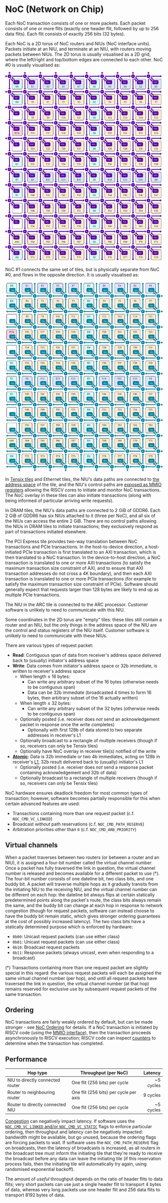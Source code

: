 # NoC (Network on Chip)

Each NoC transaction consists of one or more packets. Each packet consists of one or more flits (exactly one header flit, followed by up to 256 data flits). Each flit consists of exactly 256 bits (32 bytes).

Each NoC is a 2D torus of NoC routers and NIUs (NoC interface units). Packets initiate at an NIU, and terminate at an NIU, with routers moving packets between NIUs. The 2D torus is usually visualised as a 2D grid, where the left/right and top/bottom edges are connected to each other. NoC #0 is usually visualised as:

![](../../Diagrams/Out/NoC_0.svg)

NoC #1 connects the same set of tiles, but is physically separate from NoC #0, and flows in the opposite direction. It is usually visualised as:

![](../../Diagrams/Out/NoC_1.svg)

In [Tensix tiles](../TensixTile/README.md) and Ethernet tiles, the NIU's data paths are connected to [the address space](../TensixTile/BabyRISCV/README.md#memory-map) of the tile, and the NIU's control paths are [exposed as MMIO registers](MemoryMap.md) allowing the RISCV cores to initiate and monitor NoC transactions. The NoC overlay in these tiles can also initiate transactions (along with being informed of particular arriving write requests).

In DRAM tiles, the NIU's data paths are connected to 2 GiB of GDDR6. Each 2 GiB of GDDR6 has six NIUs attached to it (three per NoC), and all six of the NIUs can access the entire 2 GiB. There are no control paths allowing the NIUs in DRAM tiles to initiate transactions; they exclusively respond as part of transactions initiated elsewhere.

The PCI Express tile provides two-way translation between NoC transactions and PCIe transactions. In the host-to-device direction, a host-initiated PCIe transaction is first translated to an AXI transaction, which is then translated to a NoC transaction. In the device-to-host direction, a NoC transaction is translated to one or more AXI transactions (to satisfy the maximum transaction size constraint of AXI, and to ensure that AXI transaction addresses do not cross a 4K boundary), and then each AXI transaction is translated to one or more PCIe transactions (for example to satisfy the maximum transaction size constraint of PCIe). Software should generally expect that requests larger than 128 bytes are likely to end up as multiple PCIe transactions.

The NIU in the ARC tile is connected to the ARC processor. Customer software is unlikely to need to communicate with this NIU.

Some coordinates in the 2D torus are "empty" tiles: these tiles still contain a router and an NIU, but the only things in the address space of the NIU are the control and status registers of the NIU itself. Customer software is unlikely to need to communicate with these NIUs.

There are various types of request packet:
* **Read**: Contiguous span of data from receiver's address space delivered back to (usually) initiator's address space
* **Write**: Data comes from initiator's address space or 32b immediate, is written to receiver's address space
  * When length ≤ 16 bytes:
    * Can write any arbitrary subset of the 16 bytes (otherwise needs to be contiguous span)
    * Data can be 32b immediate (broadcasted 4 times to form 16 bytes, then arbitrary subset of the 16 actually written)
  * When length ≤ 32 bytes:
    * Can write any arbitrary subset of the 32 bytes (otherwise needs to be contiguous span)
  * Optionally posted (i.e. receiver does _not_ send an acknowledgement packet in response once the write completes)
    * Optionally with first 128b of data stored to two separate addresses in receiver's L1
  * Optionally broadcast to a rectangle of multiple receivers (though if so, receivers can only be Tensix tiles)
  * Optionally have NoC overlay in receiver tile(s) notified of the write
* [**Atomic**](Atomics.md): Data is 32b immediate or two 4b immediates, acting on 128b in receiver's [L1](../TensixTile/L1.md#atomics), 32b result delivered back to (usually) initiator's L1
  * Optionally posted (i.e. receiver does _not_ send a response packet containing acknowledgement and 32b of data)
  * Optionally broadcast to a rectangle of multiple receivers (though if so, receivers can only be Tensix tiles)

NoC hardware ensures deadlock freedom for most common types of transaction; however, software becomes partially responsible for this when certain advanced features are used:
  * Transactions containing more than one request packet (c.f. `NOC_CMD_VC_LINKED`)
  * Broadcast _without_ path reservations (c.f. `NOC_CMD_PATH_RESERVE`)
  * Arbitration priorities other than `0` (c.f. `NOC_CMD_ARB_PRIORITY`)

## Virtual channels

When a packet traverses between two routers (or between a router and an NIU), it is assigned a four-bit number called the virtual channel number. Once a packet has fully traversed the link in question, the virtual channel number is released and becomes available for a different packet to use (†). The four-bit number consists of one dateline bit, two class bits, and one buddy bit. A packet will traverse multiple hops as it gradually transits from the initiating NIU to the receiving NIU, and the virtual channel number can be different on each hop: the dateline bit always flips at certain statically predetermined points along the packet's route, the class bits always remain the same, and the buddy bit can change at each hop in response to network congestion (though for request packets, software can instead choose to have the buddy bit remain static, which gives stronger ordering guarantees at the cost of possibly increased latency). The two class bits have a statically determined purpose which is enforced by hardware:
* `0b00`: Unicast request packets (can use either class)
* `0b01`: Unicast request packets (can use either class)
* `0b10`: Broadcast request packets
* `0b11`: Response packets (always unicast, even when responding to a broadcast)

(†) Transactions containing more than one request packet are slightly special in this regard: the various request packets will each be assigned the same virtual channel number (per hop), and until all request packets have traversed the link in question, the virtual channel number (at that hop) remains reserved for exclusive use by subsequent request packets of the same transaction.

## Ordering

NoC transactions are fairly weakly ordered by default, but can be made stronger - see [NoC Ordering](Ordering.md) for details. If a NoC transaction is initiated by RISCV code (using the [MMIO interface](MemoryMap.md)), then the transaction proceeds asynchronously to RISCV execution; RISCV code can inspect [counters](Counters.md) to determine when the transaction has completed. 

## Performance

|Hop type|Throughput (per NoC)|Latency|
|---|---|--:|
|NIU to directly connected router|One flit (256 bits) per cycle|~5 cycles|
|Router to neighbouring router|One flit (256 bits) per cycle per axis|9 cycles|
|Router to directly connected NIU|One flit (256 bits) per cycle|~5 cycles|

[Congestion](RoutingPaths.md#congestion) can negatively impact latency. If software uses the [`NOC_CMD_VC_LINKED` and/or `NOC_CMD_VC_STATIC`](MemoryMap.md#noc_ctrl) flags to enforce particular ordering, then throughput and latency can be negatively impacted: bandwidth might be available, but go unused, because the ordering flags are forcing packets to wait. If software uses the `NOC_CMD_PATH_RESERVE` flag on broadcasts, then the latency of broadcasts is increased, as all routers in the broadcast tree must inform the initiating tile that they're ready to receive the broadcast before any data can leave the initiating tile (if this reservation process fails, then the initiating tile will automatically try again, using randomised exponential backoff).

The amount of _useful_ throughput depends on the ratio of header flits to data flits; very short packets can use just a single header flit to transport 4 bytes of data, whereas very long packets use one header flit and 256 data flits to transport 8192 bytes of data.
